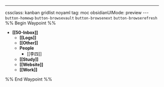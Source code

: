 ---
cssclass: kanban gridlist noyaml
tag: moc
obsidianUIMode: preview
--- `button-homewp`  `button-browsevault`  `button-browsenext` `button-browserefresh` 
%% Begin Waypoint %%
- **[[50-Inbox]]**
	- **[[Logs]]**
	- **[[Other]]**
	- **People**
		- [[李四]]
	- **[[Study]]**
	- **[[Website]]**
	- **[[Work]]**

%% End Waypoint %%